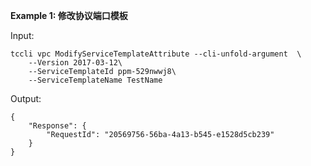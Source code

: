 **Example 1: 修改协议端口模板**



Input: 

```
tccli vpc ModifyServiceTemplateAttribute --cli-unfold-argument  \
    --Version 2017-03-12\
    --ServiceTemplateId ppm-529nwwj8\
    --ServiceTemplateName TestName
```

Output: 
```
{
    "Response": {
        "RequestId": "20569756-56ba-4a13-b545-e1528d5cb239"
    }
}
```

